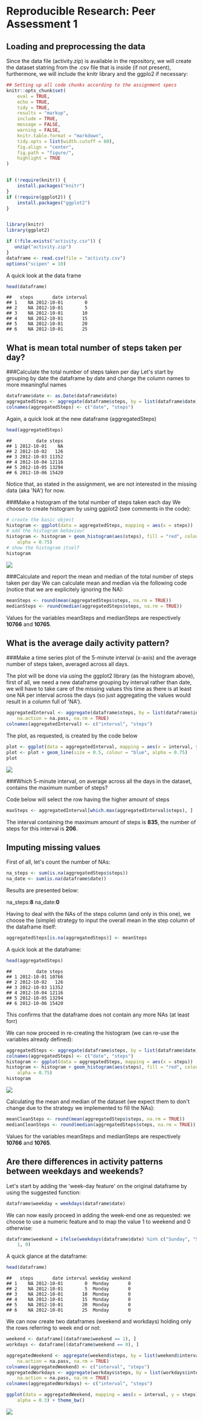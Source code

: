 # Reproducible Research: Peer Assessment 1



## Loading and preprocessing the data
Since the data file (activity.zip) is available in the repository, we will create the dataset statring from the .csv file that is inside
(if not present), furthermore, we will include the knitr library and the ggplo2 if necessary:



```r
## Setting up all code chunks according to the assignment specs
knitr::opts_chunk$set(
    eval = TRUE,
    echo = TRUE,
    tidy = TRUE,
    results = "markup",
    include = TRUE,
    message = FALSE,
    warning = FALSE,
    knitr.table.format = "markdown", 
    tidy.opts = list(width.cutoff = 80), 
    fig.align = "center", 
    fig.path = "figure/", 
    highlight = TRUE
)


if (!require(knitr)) {
    install.packages("knitr")
}
if (!require(ggplot2)) {
    install.packages("ggplot2")
}


library(knitr)
library(ggplot2)

if (!file.exists("activity.csv")) {
   unzip("activity.zip") 
} 
dataframe <- read.csv(file = "activity.csv")
options("scipen" = 10)
```

A quick look at the data frame

```r
head(dataframe)
```

```
##   steps       date interval
## 1    NA 2012-10-01        0
## 2    NA 2012-10-01        5
## 3    NA 2012-10-01       10
## 4    NA 2012-10-01       15
## 5    NA 2012-10-01       20
## 6    NA 2012-10-01       25
```



## What is mean total number of steps taken per day?

###Calculate the total number of steps taken per day
Let's start by grouping by date the dataframe by date and change the column names to more meaningful names


```r
dataframe$date <- as.Date(dataframe$date)
aggregatedSteps <- aggregate(dataframe$steps, by = list(dataframe$date), sum)
colnames(aggregatedSteps) <- c("date", "steps")
```

Again, a quick look at the new dataframe (aggregatedSteps)


```r
head(aggregatedSteps)
```

```
##         date steps
## 1 2012-10-01    NA
## 2 2012-10-02   126
## 3 2012-10-03 11352
## 4 2012-10-04 12116
## 5 2012-10-05 13294
## 6 2012-10-06 15420
```

Notice that, as stated in the assignment, we are not interested in the missing data (aka 'NA') for now.

###Make a histogram of the total number of steps taken each day
We choose to create histogram by using ggplot2 (see comments in the code):


```r
# create the basic object
histogram <- ggplot(data = aggregatedSteps, mapping = aes(x = steps))
# add the histogram behaviour
histogram <- histogram + geom_histogram(aes(steps), fill = "red", colour = "white", 
    alpha = 0.75)
# show the histogram itself
histogram
```

<img src="figure/hist-aggregatedSteps-1.png" style="display: block; margin: auto;" />

###Calculate and report the mean and median of the total number of steps taken per day
We can calculate mean and median via the following code (notice that we are explicitely ignoring the NA):

```r
meanSteps <- round(mean(aggregatedSteps$steps, na.rm = TRUE))
medianSteps <- round(median(aggregatedSteps$steps, na.rm = TRUE))
```

Values for the variables meanSteps and medianSteps are respectively __10766__ and __10765__.

## What is the average daily activity pattern?



###Make a time series plot of the 5-minute interval (x-axis) and the average number of steps taken, averaged across all days.

The plot will be done via using the ggplot2 library (as the histogram above), first of all, we need a new dataframe grouping by interval rather than date, we will have to take care of the missing values this time as there is at least one NA per interval across the days (so just aggregating the values would result in a column full of 'NA').



```r
aggregatedInterval <- aggregate(dataframe$steps, by = list(dataframe$interval), mean, 
    na.action = na.pass, na.rm = TRUE)
colnames(aggregatedInterval) <- c("interval", "steps")
```

The plot, as requested, is created by the code below


```r
plot <- ggplot(data = aggregatedInterval, mapping = aes(x = interval, y = steps))
plot <- plot + geom_line(size = 0.5, colour = "blue", alpha = 0.75)
plot
```

<img src="figure/aggregation-by-interval-plot-1.png" style="display: block; margin: auto;" />

###Which 5-minute interval, on average across all the days in the dataset, contains the maximum number of steps?

Code below will select the row having the higher amount of steps


```r
maxSteps <- aggregatedInterval[which.max(aggregatedInterval$steps), ]
```

The interval containing the maximum amount of steps is __835__, the number of steps for this interval is __206__.

## Imputing missing values
First of all, let's count the number of NAs:


```r
na_steps <- sum(is.na(aggregatedSteps$steps))
na_date <- sum(is.na(dataframe$date))
```

Results are presented  below:

na_steps:__8__
na_date:__0__

Having to deal with the NAs of the steps column (and only in this one), we choose the (simple) strategy to input the overall mean in the step column of the dataframe itself:


```r
aggregatedSteps[is.na(aggregatedSteps)] <- meanSteps
```

A quick look at the dataframe:


```r
head(aggregatedSteps)
```

```
##         date steps
## 1 2012-10-01 10766
## 2 2012-10-02   126
## 3 2012-10-03 11352
## 4 2012-10-04 12116
## 5 2012-10-05 13294
## 6 2012-10-06 15420
```

This confirms that the dataframe does not contain any more NAs (at least forr)

We can now proceed in re-creating the histogram (we can re-use the variables already defined):


```r
aggregatedSteps <- aggregate(dataframe$steps, by = list(dataframe$date), sum)
colnames(aggregatedSteps) <- c("date", "steps")
histogram <- ggplot(data = aggregatedSteps, mapping = aes(x = steps))
histogram <- histogram + geom_histogram(aes(steps), fill = "red", colour = "white", 
    alpha = 0.75)
histogram
```

<img src="figure/histogram_new-1.png" style="display: block; margin: auto;" />

Calculating the mean and median of the dataset (we expect them to don't change due to the strategy we implemented to fill the NAs):


```r
meanCleanSteps <- round(mean(aggregatedSteps$steps, na.rm = TRUE))
medianCleanSteps <- round(median(aggregatedSteps$steps, na.rm = TRUE))
```

Values for the variables meanSteps and medianSteps are respectively __10766__ and __10765__.

## Are there differences in activity patterns between weekdays and weekends?
Let's start by adding the 'week-day feature' on the original dataframe by using the suggested function:



```r
dataframe$weekday = weekdays(dataframe$date)
```

We can now easily proceed in adding the week-end one as requested: we choose to use a numeric feature and to map the value 1 to weekend and 0 otherwise:


```r
dataframe$weekend = ifelse(weekdays(dataframe$date) %in% c("Sunday", "Saturday"), 
    1, 0)
```

A quick glance at the dataframe:


```r
head(dataframe)
```

```
##   steps       date interval weekday weekend
## 1    NA 2012-10-01        0  Monday       0
## 2    NA 2012-10-01        5  Monday       0
## 3    NA 2012-10-01       10  Monday       0
## 4    NA 2012-10-01       15  Monday       0
## 5    NA 2012-10-01       20  Monday       0
## 6    NA 2012-10-01       25  Monday       0
```

We can now create two dataframes (weekend and workdays) holding only the rows referring to week end or not:


```r
weekend <- dataframe[(dataframe$weekend == 1), ]
workdays <- dataframe[(dataframe$weekend == 0), ]
```


```r
aggregatedWeekend <- aggregate(weekend$steps, by = list(weekend$interval), mean, 
    na.action = na.pass, na.rm = TRUE)
colnames(aggregatedWeekend) <- c("interval", "steps")
aggregatedWorkdays <- aggregate(workdays$steps, by = list(workdays$interval), mean, 
    na.action = na.pass, na.rm = TRUE)
colnames(aggregatedWorkdays) <- c("interval", "steps")
```


```r
ggplot(data = aggregatedWeekend, mapping = aes(x = interval, y = steps)) + geom_line(colour = "red", 
    alpha = 0.3) + theme_bw()
```

<img src="figure/plot-data-double-1.png" style="display: block; margin: auto;" />

